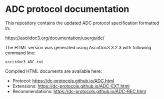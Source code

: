 # ADC protocol documentation

This repository contains the updated ADC protocol specification formatted in:

https://asciidoc3.org/documentation/userguide/

The HTML version was generated using AsciiDoc3 3.2.3 with following command line:

```
asciidoc3 ADC.txt
```

Compiled HTML documents are available here:

* Protocol: https://dc-protocols.github.io/ADC.html
* Extensions: https://dc-protocols.github.io/ADC-EXT.html
* Recommendations: https://dc-protocols.github.io/ADC-REC.html